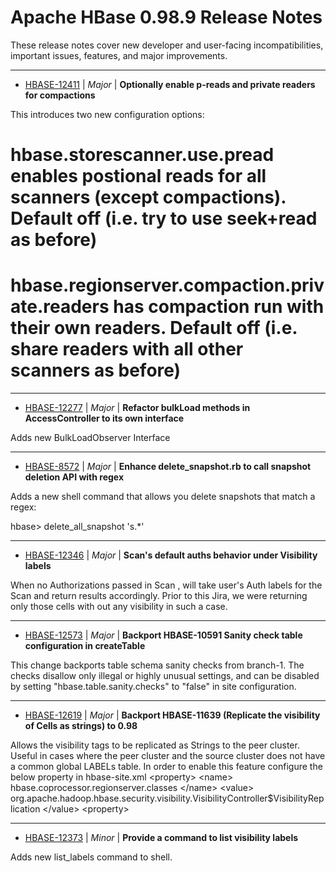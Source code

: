 
<!---
# Licensed to the Apache Software Foundation (ASF) under one
# or more contributor license agreements.  See the NOTICE file
# distributed with this work for additional information
# regarding copyright ownership.  The ASF licenses this file
# to you under the Apache License, Version 2.0 (the
# "License"); you may not use this file except in compliance
# with the License.  You may obtain a copy of the License at
#
#     http://www.apache.org/licenses/LICENSE-2.0
#
# Unless required by applicable law or agreed to in writing, software
# distributed under the License is distributed on an "AS IS" BASIS,
# WITHOUT WARRANTIES OR CONDITIONS OF ANY KIND, either express or implied.
# See the License for the specific language governing permissions and
# limitations under the License.
-->
# Apache HBase  0.98.9 Release Notes

These release notes cover new developer and user-facing incompatibilities, important issues, features, and major improvements.


---

* [HBASE-12411](https://issues.apache.org/jira/browse/HBASE-12411) | *Major* | **Optionally enable p-reads and private readers for compactions**

This introduces two new configuration options:
# hbase.storescanner.use.pread enables postional reads for all scanners (except compactions). Default off (i.e. try to use seek+read as before)
# hbase.regionserver.compaction.private.readers has compaction run with their own readers. Default off (i.e. share readers with all other scanners as before)


---

* [HBASE-12277](https://issues.apache.org/jira/browse/HBASE-12277) | *Major* | **Refactor bulkLoad methods in AccessController to its own interface**

Adds new BulkLoadObserver Interface


---

* [HBASE-8572](https://issues.apache.org/jira/browse/HBASE-8572) | *Major* | **Enhance delete\_snapshot.rb to call snapshot deletion API with regex**

Adds a new shell command that allows you delete snapshots that match a regex:

hbase\> delete\_all\_snapshot 's.\*'


---

* [HBASE-12346](https://issues.apache.org/jira/browse/HBASE-12346) | *Major* | **Scan's default auths behavior under Visibility labels**

When no Authorizations passed in Scan , will take user's Auth labels for the Scan and return results accordingly.  Prior to this Jira, we were returning only those cells with out any visibility in such a case.


---

* [HBASE-12573](https://issues.apache.org/jira/browse/HBASE-12573) | *Major* | **Backport HBASE-10591 Sanity check table configuration in createTable**

This change backports table schema sanity checks from branch-1. The checks disallow only illegal or highly unusual settings, and can be disabled by setting "hbase.table.sanity.checks" to "false" in site configuration.


---

* [HBASE-12619](https://issues.apache.org/jira/browse/HBASE-12619) | *Major* | **Backport HBASE-11639 (Replicate the visibility of Cells as strings) to 0.98**


Allows the visibility tags to be replicated as Strings to the peer cluster. Useful in cases where the peer cluster and the source cluster does not have a common global LABELs table. 
In order to enable this feature configure the below property in hbase-site.xml 
\<property\> 
\<name\> 
hbase.coprocessor.regionserver.classes 
\</name\> 
\<value\> 
org.apache.hadoop.hbase.security.visibility.VisibilityController$VisibilityReplication 
\</value\> 
\<property\>


---

* [HBASE-12373](https://issues.apache.org/jira/browse/HBASE-12373) | *Minor* | **Provide a command to list visibility labels**

Adds new list\_labels command to shell.



